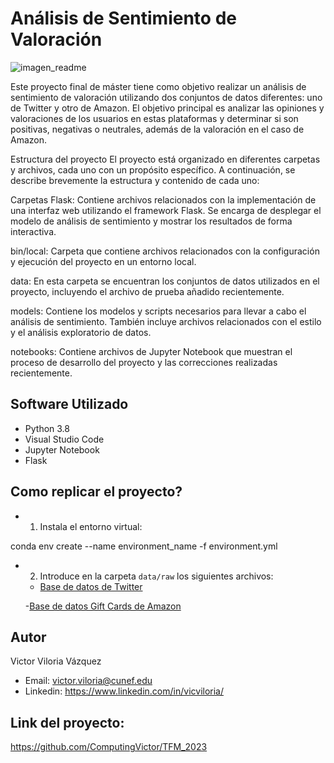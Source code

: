 # Análisis de Sentimiento de Valoración

<p align="center">

![imagen_readme](https://codenotch.com/blog/wp-content/uploads/2021/01/analisis-de-sentimientos.jpg)

</p>



Este proyecto final de máster tiene como objetivo realizar un análisis de sentimiento de valoración utilizando dos conjuntos de datos diferentes: uno de Twitter y otro de Amazon. El objetivo principal es analizar las opiniones y valoraciones de los usuarios en estas plataformas y determinar si son positivas, negativas o neutrales, además de la valoración en el caso de Amazon.

Estructura del proyecto
El proyecto está organizado en diferentes carpetas y archivos, cada uno con un propósito específico. A continuación, se describe brevemente la estructura y contenido de cada uno:

Carpetas
Flask: Contiene archivos relacionados con la implementación de una interfaz web utilizando el framework Flask. Se encarga de desplegar el modelo de análisis de sentimiento y mostrar los resultados de forma interactiva.

bin/local: Carpeta que contiene archivos relacionados con la configuración y ejecución del proyecto en un entorno local.

data: En esta carpeta se encuentran los conjuntos de datos utilizados en el proyecto, incluyendo el archivo de prueba añadido recientemente.

models: Contiene los modelos y scripts necesarios para llevar a cabo el análisis de sentimiento. También incluye archivos relacionados con el estilo y el análisis exploratorio de datos.

notebooks: Contiene archivos de Jupyter Notebook que muestran el proceso de desarrollo del proyecto y las correcciones realizadas recientemente.


## Software Utilizado

- Python 3.8
- Visual Studio Code
- Jupyter Notebook
- Flask

## Como replicar el proyecto?


- 1. Instala el entorno virtual:

conda env create --name environment_name -f environment.yml

- 2. Introduce en la carpeta `data/raw` los siguientes archivos:

    - [Base de datos de Twitter](https://www.kaggle.com/datasets/kazanova/sentiment140/download?datasetVersionNumber=2)


    -[Base de datos Gift Cards de Amazon](https://forms.gle/UEkkJs69e7Z5A5Ps9)

## Autor

Victor Viloria Vázquez 
- Email: victor.viloria@cunef.edu
- Linkedin: https://www.linkedin.com/in/vicviloria/


## Link del proyecto:

https://github.com/ComputingVictor/TFM_2023